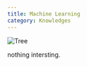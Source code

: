 ```yaml
---
title: Machine Learning
category: Knowledges
---
```


![Tree]({{/assets/image.png}})

nothing intersting.